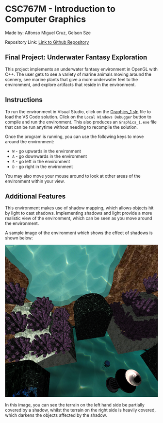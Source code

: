 # CSC767M - Introduction to Computer Graphics
Made by: Alfonso Miguel Cruz, Gelson Sze

Repository Link: [Link to Github Repository](https://github.com/GelsonSze/CSC767M-Project/tree/main)
## Final Project: Underwater Fantasy Exploration
This project implements an underwater fantasy environment in OpenGL with C++. The user gets to see a variety of marine animals moving around the scenery, see marine plants that give a more underwater feel to the environment, and explore artifacts that reside in the environment. 

## Instructions
To run the environment in Visual Studio, click on the [Graphics_1.sln](https://github.com/GelsonSze/CSC767M-Project/blob/main/visual_studio/Graphics_1.sln) file to load the VS Code solution. Click on the `Local Windows Debugger` button to compile and run the environment. This also produces an `Graphics_1.exe` file that can be run anytime without needing to recompile the solution.

Once the program is running, you can use the following keys to move around the environment:
- `W` - go upwards in the environment
- `A` - go downwards in the environment
- `S` - go left in the environment
- `D` - go right in the environment

You may also move your mouse around to look at other areas of the environment within your view.

## Additional Features
This environment makes use of shadow mapping, which allows objects hit by light to cast shadows. Implementing shadows and light provide a more realistic view of the environment, which can be seen as you move around the environment.

A sample image of the environment which shows the effect of shadows is shown below:

![shadow_mapping_sample.png](https://github.com/GelsonSze/CSC767M-Project/blob/main/readme_images/shadow_mapping_sample.png)

In this image, you can see the terrain on the left hand side be partially covered by a shadow, whilst the terrain on the right side is heavily covered, which darkens the objects affected by the shadow.


